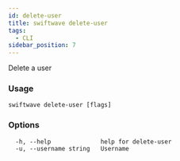 ```yaml
---
id: delete-user
title: swiftwave delete-user
tags:
  - CLI
sidebar_position: 7
---
```


Delete a user

### Usage


```
swiftwave delete-user [flags]
```

### Options

```
  -h, --help              help for delete-user
  -u, --username string   Username
```
